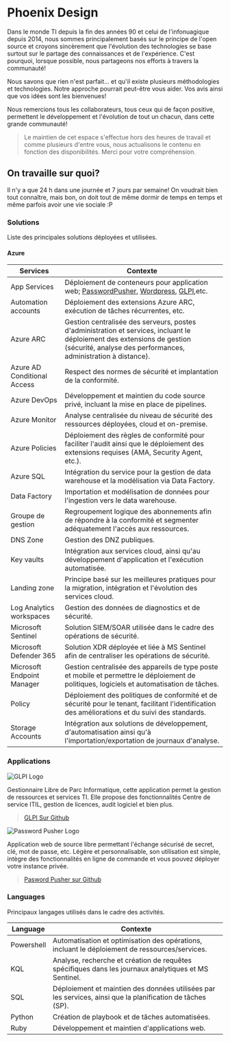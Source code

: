 # Phoenix Design

Dans le monde TI depuis la fin des années 90 et celui de l'infonuagique depuis 2014, nous sommes principalement basés sur le principe de l'open source et croyons sincèrement que l'évolution des technologies se base surtout sur le partage des connaissances et de l'expérience. C'est pourquoi, lorsque possible, nous partageons nos efforts à travers la communauté!

Nous savons que rien n'est parfait... et qu'il existe plusieurs méthodologies et technologies. Notre approche pourrait peut-être vous aider. Vos avis ainsi que vos idées sont les bienvenues!

Nous remercions tous les collaborateurs, tous ceux qui de façon positive, permettent le développement et l'évolution de tout un chacun, dans cette grande communauté!

> Le maintien de cet espace s'effectue hors des heures de travail et comme plusieurs d'entre vous, nous actualisons le contenu en fonction des disponibilités. Merci pour votre compréhension.

## On travaille sur quoi?

Il n'y a que 24 h dans une journée et 7 jours par semaine! On voudrait bien tout connaître, mais bon, on doit tout de même dormir de temps en temps et même parfois avoir une vie sociale :P

### Solutions

Liste des principales solutions déployées et utilisées.

#### Azure


|Services  |Contexte  |
|---------|---------|
|App Services |Déploiement de conteneurs pour application web; [PasswordPusher](https://github.com/pglombardo/PasswordPusher), [Wordpress](https://github.com/WordPress/WordPress), [GLPI](https://github.com/glpi-project/glpi),etc.|
|Automation accounts|Déploiement des extensions Azure ARC, exécution de tâches récurrentes, etc. |
|Azure ARC |Gestion centralisée des serveurs, postes d'administration et services, incluant le déploiement des extensions de gestion (sécurité, analyse des performances, administration à distance). |
|Azure AD Conditional Access|Respect des normes de sécurité et implantation de la conformité. |
|Azure DevOps|Développement et maintien du code source privé, incluant la mise en place de pipelines. |
|Azure Monitor |Analyse centralisée du niveau de sécurité des ressources déployées, cloud et on-premise.|
|Azure Policies |Déploiement des règles de conformité pour faciliter l'audit ainsi que le déploiement des extensions requises (AMA, Security Agent, etc.). |
|Azure SQL |Intégration du service pour la gestion de data warehouse et la modélisation via Data Factory. |
|Data Factory|Importation et modélisation de données pour l'ingestion vers le data warehouse.|
|Groupe de gestion |Regroupement logique des abonnements afin de répondre à la conformité et segmenter adéquatement l'accès aux ressources. |
|DNS Zone |Gestion des DNZ publiques. |
|Key vaults |Intégration aux services cloud, ainsi qu'au développement d'application et l'exécution automatisée. |
|Landing zone |Principe basé sur les meilleures pratiques pour la migration, intégration et l'évolution des services cloud. |
|Log Analytics workspaces |Gestion des données de diagnostics et de sécurité. |
|Microsoft Sentinel |Solution SIEM/SOAR utilisée dans le cadre des opérations de sécurité.|
|Microsoft Defender 365 |Solution XDR déployée et liée à MS Sentinel afin de centraliser les opérations de sécurité. |
|Microsoft Endpoint Manager |Gestion centralisée des appareils de type poste et mobile et permettre le déploiement de politiques, logiciels et automatisation de tâches. |
|Policy |Déploiement des politiques de conformité et de sécurité pour le tenant, facilitant l'identification des améliorations et du suivi des standards. |
|Storage Accounts|Intégration aux solutions de développement, d'automatisation ainsi qu'à l'importation/exportation de journaux d'analyse. |

### Applications

![GLPI Logo](https://raw.githubusercontent.com/glpi-project/glpi/main/pics/logos/logo-GLPI-250-black.png)

Gestionnaire Libre de Parc Informatique, cette application permet la gestion de ressources et services TI. Elle propose des fonctionnalités Centre de service ITIL, gestion de licences, audit logiciel et bien plus.

> [GLPI Sur Github](https://github.com/glpi-project/glpi)

![Password Pusher Logo](https://camo.githubusercontent.com/605784bbd2101eb06dabf145df15fbce3d991c12972880c7683674aa224f7f81/68747470733a2f2f7077707573682e73332e65752d776573742d312e616d617a6f6e6177732e636f6d2f7077707573682d686f72697a6f6e74616c2d6c6f676f2e706e67)

Application web de source libre permettant l'échange sécurisé de secret, clé, mot de passe, etc. Légère et personnalisable, son utilisation est simple, intègre des fonctionnalités en ligne de commande et vous pouvez déployer votre instance privée.

> [Pasword Pusher sur Github](https://github.com/pglombardo/PasswordPusher)

### Languages

Principaux langages utilisés dans le cadre des activités.


|Language  |Contexte  |
|---------|---------|
|Powershell|Automatisation et optimisation des opérations, incluant le déploiement de ressources/services.         |
|KQL     |Analyse, recherche et création de requêtes spécifiques dans les journaux analytiques et MS Sentinel.        |
|SQL     |Déploiement et maintien des données utilisées par les services, ainsi que la planification de tâches (SP).         |
|Python  |Création de playbook et de tâches automatisées.         |
|Ruby    |Développement et maintien d'applications web.         |
